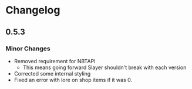 # Changelog

## 0.5.3

### Minor Changes
- Removed requirement for NBTAPI
  - This means going forward Slayer shouldn't break with each version
- Corrected some internal styling
- Fixed an error with lore on shop items if it was 0.
